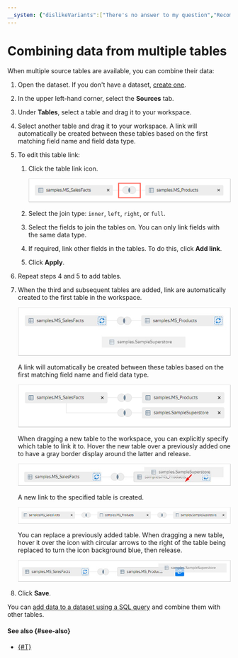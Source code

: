 ```yaml
---
__system: {"dislikeVariants":["There's no answer to my question","Recommendations aren't helpful","Content does not match the title","Other"]}
---
```

# Combining data from multiple tables

When multiple source tables are available, you can combine their data:

1. Open the dataset. If you don't have a dataset, [create one](create.md).
1. In the upper left-hand corner, select the **Sources** tab.
1. Under **Tables**, select a table and drag it to your workspace.
1. Select another table and drag it to your workspace. A link will automatically be created between these tables based on the first matching field name and field data type.
1. To edit this table link:

   1. Click the table link icon.

      ![image](../../../_assets/datalens/operations/join-data/edit-link.png)

   1. Select the join type: `inner`, `left`, `right`, or `full`.
   1. Select the fields to join the tables on. You can only link fields with the same data type.
   1. If required, link other fields in the tables. To do this, click **Add link**.
   1. Click **Apply**.

1. Repeat steps 4 and 5 to add tables.
1. When the third and subsequent tables are added, link are automatically created to the first table in the workspace.

   ![image](../../../_assets/datalens/operations/join-data/add-table-1.png)

   A link will automatically be created between these tables based on the first matching field name and field data type.

   ![image](../../../_assets/datalens/operations/join-data/add-table-2.png)

   When dragging a new table to the workspace, you can explicitly specify which table to link it to. Hover the new table over a previously added one to have a gray border display around the latter and release.

   ![image](../../../_assets/datalens/operations/join-data/add-table-3.png)

   A new link to the specified table is created.

   ![image](../../../_assets/datalens/operations/join-data/add-table-4.png)

   You can replace a previously added table. When dragging a new table, hover it over the icon with circular arrows to the right of the table being replaced to turn the icon background blue, then release.

   ![image](../../../_assets/datalens/operations/join-data/change-table.png)

1. Click **Save**.

You can [add data to a dataset using a SQL query](add-data.md) and combine them with other tables.

#### See also {#see-also}
- [{#T}](../../concepts/data-join.md#ui-join)
